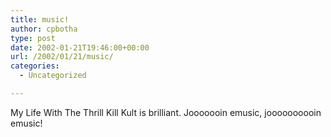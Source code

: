 ```yaml
---
title: music!
author: cpbotha
type: post
date: 2002-01-21T19:46:00+00:00
url: /2002/01/21/music/
categories:
  - Uncategorized

---
```

My Life With The Thrill Kill Kult is brilliant. Jooooooin emusic, joooooooooin emusic!